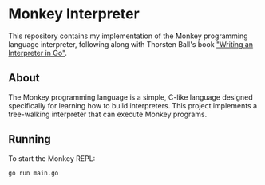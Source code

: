 # Monkey Interpreter

This repository contains my implementation of the Monkey programming language interpreter, following along with Thorsten Ball's book ["Writing an Interpreter in Go"](https://interpreterbook.com/).

## About

The Monkey programming language is a simple, C-like language designed specifically for learning how to build interpreters. This project implements a tree-walking interpreter that can execute Monkey programs.

## Running

To start the Monkey REPL:

```bash
go run main.go
```
